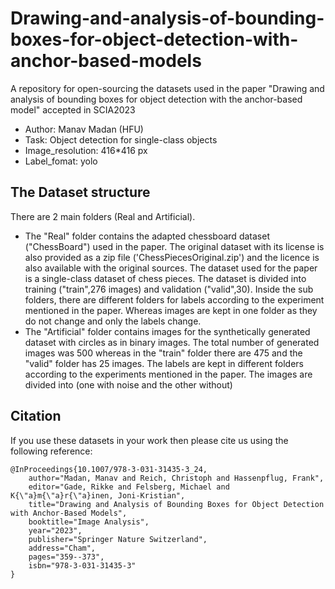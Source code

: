 # Drawing-and-analysis-of-bounding-boxes-for-object-detection-with-anchor-based-models
A repository for open-sourcing the datasets used in the paper "Drawing and analysis of bounding boxes for object detection with the anchor-based model" accepted in SCIA2023

* Author: Manav Madan (HFU)
* Task: Object detection for single-class objects
* Image_resolution: 416*416 px
* Label_fomat: yolo

## The Dataset structure
There are 2 main folders (Real and Artificial). 
* The "Real" folder contains the adapted chessboard dataset ("ChessBoard") used in the paper. The original dataset with its license is also provided as a zip file ('ChessPiecesOriginal.zip') and the licence is also available with the original sources. The dataset used for the paper is a single-class dataset of chess pieces. The dataset is divided into training ("train",276 images) and validation ("valid",30). Inside the sub folders, there are different folders for labels according to the experiment mentioned in the paper. Whereas images are kept in one folder as they do not change and only the labels change.
* The "Artificial" folder contains images for the synthetically generated dataset with circles as in binary images. The total number of generated images was 500 whereas in the "train" folder there are 475 and the "valid" folder has 25 images. The labels are kept in different folders according to the experiments mentioned in the paper. The images are divided into (one with noise and the other without)


## Citation
If you use these datasets in your work then please cite us using the following reference:
```
@InProceedings{10.1007/978-3-031-31435-3_24,
    author="Madan, Manav and Reich, Christoph and Hassenpflug, Frank",
    editor="Gade, Rikke and Felsberg, Michael and K{\"a}m{\"a}r{\"a}inen, Joni-Kristian",
    title="Drawing and Analysis of Bounding Boxes for Object Detection with Anchor-Based Models",
    booktitle="Image Analysis",
    year="2023",
    publisher="Springer Nature Switzerland",
    address="Cham",
    pages="359--373",
    isbn="978-3-031-31435-3"
}
```
